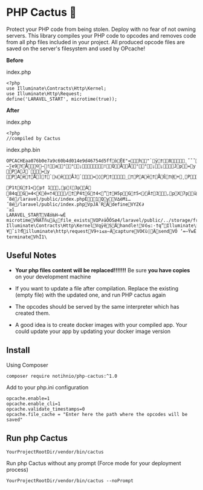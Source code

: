 # PHP Cactus 🌵

Protect your PHP code from being stolen. Deploy with no fear of not owning servers. This library compiles your PHP code to opcodes and removes code from all php files included in your project. All produced opcode files are saved on the server's filesystem and used by OPcache!

**Before**

index.php

    <?php
    use Illuminate\Contracts\Http\Kernel;
    use Illuminate\Http\Request;
    define('LARAVEL_START', microtime(true));

**After**

index.php

    <?php
    //compiled by Cactus

index.php.bin

    OPCACHEaa076b0e7a9c60b4d014e9d46754d5ffòËE"=h"`ÿ†8˛ˇˇˇÄ˛ˇˇˇÄˇˇˇˇw—∑e9YÅ©—!a°°¡!QÅÅ°°¡¡Jp=y
    PAJ`=y
    PAë†Å]†`uêÅJ`=◊P†_†PAë†ÅÈ†@+¸PIÙ"IÙ†/I⁄`†/‚`1pz
    
    P1tG†1<⁄p†	1‚p(3pÁ
    84qG∞4<€ê∞†4/†P4tG†4<”†H5pG†5<⁄Ä†3‚pX7püêP7BüÄ`7BF7<Kˇˇˇˇ8>V∆èMi…˝8é/laravel/public/index.phpÈ1QyV∆èMi…˝8é/laravel/public/index.phpVpJÄ¯RÄdefineVYZ€∂
    ¨≥î
    LARAVEL_STARTVÆó‰H—wÉ	microtimeVÑÀTñuä¿file_existsVΩP∂äÔÓSø4/laravel/public/../storage/framework/maintenance.phpVo~†∑”5∂&/laravel/public/../vendor/autoload.phpV'†ﬁeE^Ô$/laravel/public/../bootstrap/app.phpV£ö|ÄmakeVﬂ.`ôå¥öê Illuminate\Contracts\Http\KernelVqÿêSÄhandle!V⁄ó≤:·†q”Illuminate\Http\RequestV:¥ˇi?⁄ﬂilluminate\http\requestV9÷ı≤±–ÄcaptureVO€ù|ÄsendVÓ ‘=—ŸwÉ	terminateVhÏ1\

## Useful Notes

- **Your php files content will be replaced!!!!!!!** Be sure **you have
  copies** on your development machine

- If you want to update a file after compilation. Replace the existing
  (empty file) with the updated one, and run PHP cactus again

- The opcodes should be served by the same interpreter which has created them.
- A good idea is to create docker images with your compiled app. Your could update your app by updating your docker image version

## Install

Using Composer
```
composer require notihnio/php-cactus:^1.0
```

Add to your php.ini configuration

    opcache.enable=1  
    opcache.enable_cli=1  
    opcache.validate_timestamps=0  
    opcache.file_cache = "Enter here the path where the opcodes will be saved"

## Run php Cactus

    YourProjectRootDir/vendor/bin/cactus

Run php Cactus without any prompt (Force mode for your deployment process)

    YourProjectRootDir/vendor/bin/cactus --noPrompt



